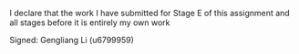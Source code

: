 I declare that the work I have submitted for Stage E of this assignment and all stages before it is entirely my own work


Signed: Gengliang Li (u6799959)

